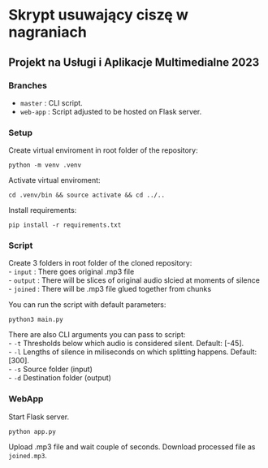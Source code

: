 # Skrypt usuwający ciszę w nagraniach
## Projekt na Usługi i Aplikacje Multimedialne 2023

### Branches

- `master` : CLI script.
- `web-app` : Script adjusted to be hosted on Flask server.

### Setup 

Create virtual enviroment in root folder of the repository:
```
python -m venv .venv
```
Activate virtual enviroment:
```
cd .venv/bin && source activate && cd ../..
```
Install requirements:
```
pip install -r requirements.txt
```

### Script

Create 3 folders in root folder of the cloned repository: <br>
    - `input` : There goes original .mp3 file <br>
    - `output` : There will be slices of original audio slcied at moments of silence <br>
    - `joined` : There will be .mp3 file glued together from chunks <br>

You can run the script with default parameters:
```
python3 main.py
```

There are also CLI arguments you can pass to script: <br>
    - `-t` Thresholds below which audio is considered silent. Default: [-45]. <br>
    - `-l` Lengths of silence in miliseconds on which splitting happens. Default: [300]. <br>
    - `-s` Source folder (input) <br>
    - `-d` Destination folder (output)


### WebApp

Start Flask server.
```
python app.py
```
Upload .mp3 file and wait couple of seconds.
Download processed file as `joined.mp3`.